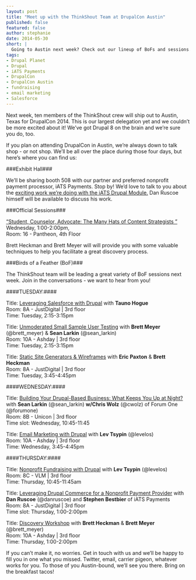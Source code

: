 ```yaml
---
layout: post
title: "Meet up with the ThinkShout Team at DrupalCon Austin"
published: false
featured: false
author: stephanie
date: 2014-05-30 
short: |
  Going to Austin next week? Check out our lineup of BoFs and sessions.
tags:
- Drupal Planet
- Drupal
- iATS Payments
- DrupalCon
- DrupalCon Austin
- fundraising
- email marketing
- Salesforce
---
```



Next week, ten members of the ThinkShout crew will ship out to Austin, Texas for DrupalCon 2014. This is our largest delegation yet and we couldn’t be more excited about it! We’ve got Drupal 8 on the brain and we’re sure you do, too. 

If you plan on attending DrupalCon in Austin, we’re always down to talk shop - or not shop. We’ll be all over the place during those four days, but here’s where you can find us:

###Exhibit Hall###

We’ll be sharing booth 508 with our partner and preferred nonprofit payment processor, iATS Payments. Stop by! We’d love to talk to you about the [exciting work we’re doing with the iATS Drupal Module.](http://thinkshout.com/blog/2014/05/commerce-iats-2-0/) Dan Ruscoe himself will be available to discuss his work. 


###Official Sessions###

[“Student, Counselor, Advocate: The Many Hats of Content Strategists ”](https://austin2014.drupal.org/session/student-counselor-advocate-many-hats-content-strategists)  
Wednesday, 1:00-2:00pm,   
Room: 16 - Pantheon, 4th Floor

Brett Heckman and Brett Meyer will will provide you with some valuable techniques to help you facilitate a great discovery process.


###Birds of a Feather (BoF)###

The ThinkShout team will be leading a great variety of BoF sessions next week. Join in the conversations - we want to hear from you!


####TUESDAY:####




Title: [Leveraging Salesforce with Drupal](https://austin2014.drupal.org/bof/leveraging-salesforce-drupal) with **Tauno Hogue**  
Room: 8A - JustDigital | 3rd floor  
Time: Tuesday, 2:15-3:15pm




Title: [Unmoderated Small Sample User Testing](https://austin2014.drupal.org/bof/unmoderated-small-sample-user-testing) with **Brett Meyer** (@brett_meyer) & **Sean Larkin** (@sean_larkin)  
Room: 10A - Ashday | 3rd floor  
Time: Tuesday, 2:15-3:15pm





Title: [Static Site Generators & Wireframes](https://austin2014.drupal.org/bof/static-site-generators-and-wireframes) with **Eric Paxton** & **Brett Heckman**  
Room: 8A - JustDigital | 3rd floor  
Time: Tuesday, 3:45-4:45pm



####WEDNESDAY:####





Title: [Building Your Drupal-Based Business: What Keeps You Up at Night?](https://austin2014.drupal.org/bof/building-your-drupal-based-business-what-keeps-you-night) with **Sean Larkin** (@sean_larkin) **w/Chris Wolz** (@cwolz) of Forum One (@forumone)  
Room: 8B - Unicon | 3rd floor  
Time slot: Wednesday, 10:45-11:45




Title: [Email Marketing with Drupal](https://austin2014.drupal.org/bof/email-marketing-mailchimp-1) with **Lev Tsypin** (@levelos)  
Room: 10A - Ashday | 3rd floor  
Time: Wednesday, 3:45-4:45pm



####THURSDAY:####




Title: [Nonprofit Fundraising with Drupal](https://austin2014.drupal.org/bof/nonprofit-fundraising-drupal) with **Lev Tsypin** (@levelos)  
Room: 8C - VLM | 3rd floor  
Time: Thursday, 10:45-11:45am




Title: [Leveraging Drupal Commerce for a Nonprofit Payment Provider](https://austin2014.drupal.org/bof/leveraging-drupal-commerce-nonprofit-payment-provider) with **Dan Ruscoe** (@danruscoe) and **Stephen Bestbier** of iATS Payments   
 Room: 8A - JustDigital | 3rd floor  
 Time slot: Thursday, 1:00-2:00pm




Title:  [Discovery Workshop](https://austin2014.drupal.org/bof/discovery-workshop-many-hats-content-strategists) with **Brett Heckman**  & **Brett Meyer** (@brett_meyer)  
Room: 10A - Ashday | 3rd floor  
Time: Thursday, 1:00-2:00pm



If you can’t make it, no worries. Get in touch with us and we’ll be happy to fill you in one what you missed. Twitter, email, carrier pigeon, whatever works for you. To those of you Austin-bound, we’ll see you there. Bring on the breakfast tacos!
